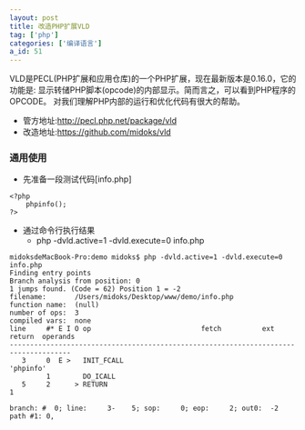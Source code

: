 ```yaml
---
layout: post
title: 改造PHP扩展VLD
tag: ['php']
categories: ['编译语言']
a_id: 51
---
```


VLD是PECL(PHP扩展和应用仓库)的一个PHP扩展，现在最新版本是0.16.0，它的功能是:
显示转储PHP脚本(opcode)的内部显示。简而言之，可以看到PHP程序的OPCODE。
对我们理解PHP内部的运行和优化代码有很大的帮助。
* 管方地址:http://pecl.php.net/package/vld
* 改造地址:https://github.com/midoks/vld



### 通用使用
- 先准备一段测试代码[info.php]
```
<?php
	phpinfo();
?>
```
- 通过命令行执行结果
	* php -dvld.active=1 -dvld.execute=0 info.php

```
midoksdeMacBook-Pro:demo midoks$ php -dvld.active=1 -dvld.execute=0 info.php
Finding entry points
Branch analysis from position: 0
1 jumps found. (Code = 62) Position 1 = -2
filename:       /Users/midoks/Desktop/www/demo/info.php
function name:  (null)
number of ops:  3
compiled vars:  none
line     #* E I O op                           fetch          ext  return  operands
-------------------------------------------------------------------------------------
   3     0  E >   INIT_FCALL                                               'phpinfo'
         1        DO_ICALL                                                 
   5     2      > RETURN                                                   1

branch: #  0; line:     3-    5; sop:     0; eop:     2; out0:  -2
path #1: 0, 
```